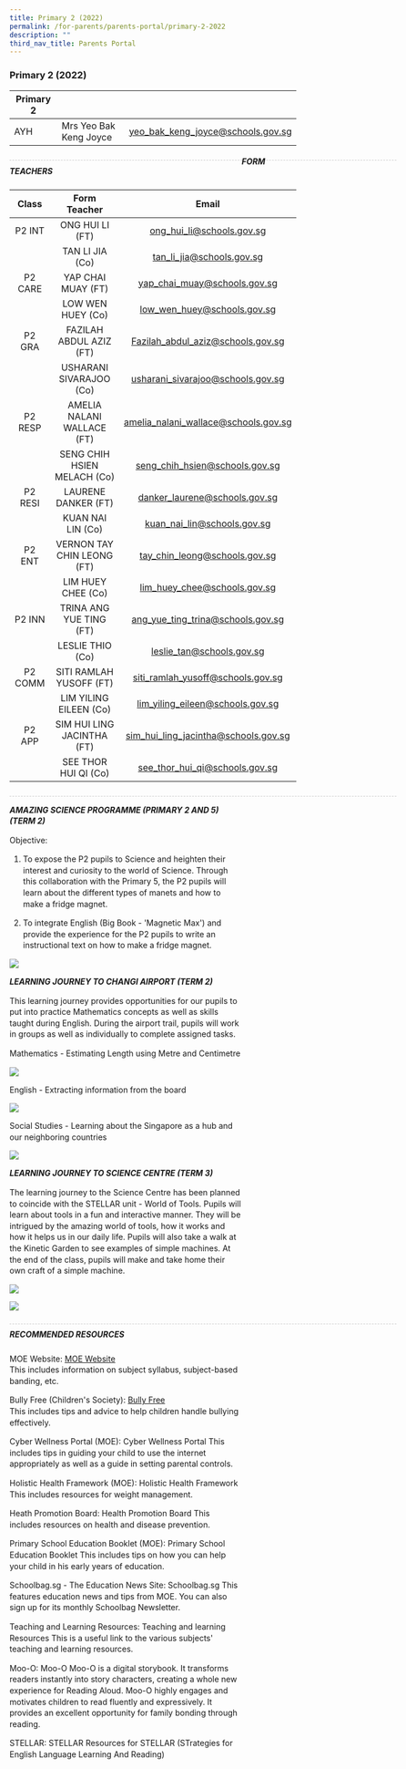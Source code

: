 ```yaml
---
title: Primary 2 (2022)
permalink: /for-parents/parents-portal/primary-2-2022
description: ""
third_nav_title: Parents Portal
---
```

### Primary 2 (2022)

| Primary 2 |  | |
| -------- | -------- | -------- |
| AYH | Mrs Yeo Bak Keng Joyce | yeo_bak_keng_joyce@schools.gov.sg |

<div style="line-height: 19.6px; width: 408px; float: left;"><div style="margin-top: 8px; margin-bottom: 8px; line-height: 19.6px; width: 680px; border-bottom: 1px dashed rgb(204, 204, 204); height: 1px; clear: both;"></div></div>

##### FORM TEACHERS

| Class | Form Teacher | Email |
|:---:|:---:|:---:|
| P2 INT | ONG HUI LI (FT) | ong_hui_li@schools.gov.sg |
|   | TAN LI JIA (Co) | tan_li_jia@schools.gov.sg |
| P2 CARE | YAP CHAI MUAY (FT) | yap_chai_muay@schools.gov.sg |
|   | LOW WEN HUEY (Co) | low_wen_huey@schools.gov.sg |
| P2 GRA | FAZILAH ABDUL AZIZ (FT) | Fazilah_abdul_aziz@schools.gov.sg |
|   | USHARANI SIVARAJOO (Co) | usharani_sivarajoo@schools.gov.sg |
| P2 RESP | AMELIA NALANI WALLACE (FT) | amelia_nalani_wallace@schools.gov.sg |
|   | SENG CHIH HSIEN MELACH (Co) | seng_chih_hsien@schools.gov.sg |
| P2 RESI | LAURENE DANKER (FT) | danker_laurene@schools.gov.sg |
|   | KUAN NAI LIN (Co)  | kuan_nai_lin@schools.gov.sg |
| P2 ENT  | VERNON TAY CHIN LEONG (FT) | tay_chin_leong@schools.gov.sg |
|   | LIM HUEY CHEE (Co) | lim_huey_chee@schools.gov.sg |
| P2 INN | TRINA ANG YUE TING (FT) | ang_yue_ting_trina@schools.gov.sg |
|   | LESLIE THIO (Co) | leslie_tan@schools.gov.sg |
| P2 COMM | SITI RAMLAH YUSOFF (FT)   | siti_ramlah_yusoff@schools.gov.sg |
|   | LIM YILING EILEEN (Co) | lim_yiling_eileen@schools.gov.sg |
| P2 APP | SIM HUI LING JACINTHA (FT) | sim_hui_ling_jacintha@schools.gov.sg |
|   | SEE THOR HUI QI (Co) | see_thor_hui_qi@schools.gov.sg |

<div style="line-height: 19.6px; width: 408px; float: left;"><div style="margin-top: 8px; margin-bottom: 8px; line-height: 19.6px; width: 680px; border-bottom: 1px dashed rgb(204, 204, 204); height: 1px; clear: both;"></div>


***AMAZING SCIENCE PROGRAMME (PRIMARY 2 AND 5) (TERM 2)***

Objective: 
1. To expose the P2 pupils to Science and heighten their interest and curiosity to the world of Science. Through this collaboration with the Primary 5, the P2 pupils will learn about the different types of manets and how to make a fridge magnet. 

2. To integrate English (Big Book - 'Magnetic Max') and provide the experience for the P2 pupils to write an instructional text on how to make a fridge magnet.
	
![](/images/Amazing%20Science%20P2%20compiled.jpg)
	
***LEARNING JOURNEY TO CHANGI AIRPORT (TERM 2)***

This learning journey provides opportunities for our pupils to put into practice Mathematics concepts as well as skills taught during English. During the airport trail, pupils will work in groups as well as individually to complete assigned tasks. 

Mathematics - Estimating Length using Metre and Centimetre
	
![](/images/P2%20Maths.jpg)
	
English - Extracting information from the board

![](/images/P2%20English.jpg)
	
Social Studies - Learning about the Singapore as a hub and our neighboring countries
	
![](/images/P2%20SS.jpg)
	
***LEARNING JOURNEY TO SCIENCE CENTRE (TERM 3)***

The learning journey to the Science Centre has been planned to coincide with the STELLAR unit - World of Tools. Pupils will learn about tools in a fun and interactive manner. They will be intrigued by the amazing world of tools, how it works and how it helps us in our daily life. Pupils will also take a walk at the Kinetic Garden to see examples of simple machines. At the end of the class, pupils will make and take home their own craft of a simple machine. 
	
![](/images/LJSC%20compiled%201.jpg)
	
![](/images/LJSC%20compiled%202.jpg)
	
<div style="line-height: 19.6px; width: 408px; float: left;"><div style="margin-top: 8px; margin-bottom: 8px; line-height: 19.6px; width: 680px; border-bottom: 1px dashed rgb(204, 204, 204); height: 1px; clear: both;"></div></div>
	
##### RECOMMENDED RESOURCES
	
MOE Website: [MOE Website](https://www.moe.gov.sg/) <br> 
This includes information on subject syllabus, subject-based banding, etc.

Bully Free (Children's Society): [Bully Free](https://bullyfree.sg/) <br>
This includes tips and advice to help children handle bullying effectively. 

Cyber Wellness Portal (MOE): Cyber Wellness Portal
This includes tips in guiding your child to use the internet appropriately as well as a guide in setting parental controls. 

Holistic Health Framework (MOE): Holistic Health Framework 
This includes resources for weight management.

Heath Promotion Board: Health Promotion Board
This includes resources on health and disease prevention.

Primary School Education Booklet (MOE): Primary School Education Booklet
This includes tips on how you can help your child in his early years of education.

Schoolbag.sg - The Education News Site: Schoolbag.sg
This features education news and tips from MOE. You can also sign up for its monthly Schoolbag Newsletter. 

Teaching and Learning Resources: Teaching and learning Resources
This is a useful link to the various subjects' teaching and learning resources. 

Moo-O: Moo-O
Moo-O is a digital storybook. It transforms readers instantly into story characters, creating a whole new experience for Reading Aloud. Moo-O highly engages and motivates children to read fluently and expressively. It provides an excellent opportunity for family bonding through reading. 

STELLAR: STELLAR
Resources for STELLAR (STrategies for English Language Learning And Reading)